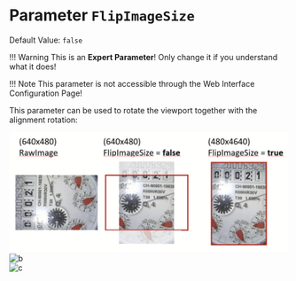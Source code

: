 # Parameter `FlipImageSize`
Default Value: `false`

!!! Warning
    This is an **Expert Parameter**! Only change it if you understand what it does!

!!! Note
    This parameter is not accessible through the Web Interface Configuration Page!

This parameter can be used to rotate the viewport together with the alignment rotation:

![a](../img/flipImageSize.png)  
![b](../../img/flipImageSize.png)  
![c](../../../img/flipImageSize.png)  
